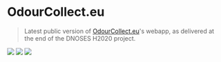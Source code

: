 # OdourCollect.eu
> Latest public version of [OdourCollect.eu](https://odourcollect.eu)'s webapp, as delivered at the end of the DNOSES H2020 project.

![](https://img.shields.io/github/issues/ScienceForChange/odourcollect.eu)
![](https://img.shields.io/github/license/ScienceForChange/odourcollect.eu)
![](https://img.shields.io/twitter/url?style=social&url=https%3A%2F%2Fgithub.com%2FScienceForChange%2Fodourcollect.eu)

